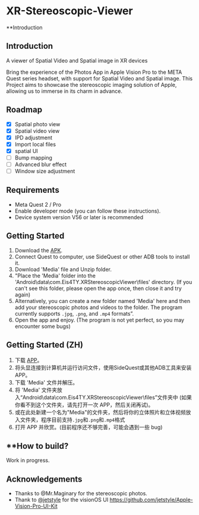 # XR-Stereoscopic-Viewer

**Introduction

## Introduction

A viewer of Spatial Video and Spatial image in XR devices

Bring the experience of the Photos App in Apple Vision Pro to the META Quest series headset, with support for Spatial Video and Spatial image. This Project aims to showcase the stereoscopic imaging solution of Apple, allowing us to immerse in its charm in advance.

## Roadmap

- [x]  Spatial photo view
- [x]  Spatial video view
- [x]  IPD adjustment
- [x]  Import local files
- [x]  spatial UI
- [ ]  Bump mapping
- [ ]  Advanced blur effect
- [ ]  Window size adjustment

## Requirements

- Meta Quest 2 / Pro
- Enable developer mode (you can follow these instructions).
- Device system version V56 or later is recommended

## Getting Started

1. Download the [APK](https://github.com/Eis4TY/XR-Stereoscopic-Viewer/releases/tag/untagged-be370450fe70331744f1).
2. Connect Quest to computer, use SideQuest or other ADB tools to install it.
3. Download 'Media' file and Unzip folder.
4. "Place the 'Media' folder into the 'Android\data\com.Eis4TY.XRStereoscopicViewer\files' directory. (If you can't see this folder, please open the app once, then close it and try again)
5. Alternatively, you can create a new folder named 'Media' here and then add your stereoscopic photos and videos to the folder. The program currently supports `.jpg`, `.png`, and `.mp4` formats”.
6. Open the app and enjoy. (The program is not yet perfect, so you may encounter some bugs)

## Getting Started (ZH)

1. 下载 [APP](https://github.com/Eis4TY/XR-Stereoscopic-Viewer/releases/tag/untagged-be370450fe70331744f1)。
2. 将头显连接到计算机并运行访问文件，使用SideQuest或其他ADB工具来安装 APP。
3. 下载 'Media' 文件并解压。
4. 将 'Media' 文件夹放入“Android\data\com.Eis4TY.XRStereoscopicViewer\files”文件夹中 (如果你看不到这个文件夹，请先打开一次 APP，然后关闭再试)。
5. 或在此处新建一个名为"Media"的文件夹，然后将你的立体照片和立体视频放入文件夹，程序目前支持`.jpg`和`.png`和`.mp4`格式
6. 打开 APP 并欣赏。(目前程序还不够完善，可能会遇到一些 bug)

## **How to build?

Work in progress.

## Acknowledgements

- Thanks to @Mr.Maginary for the stereoscopic photos.
- Thank to [@jetstyle](https://github.com/jetstyle) for the visionOS UI https://github.com/jetstyle/Apple-Vision-Pro-UI-Kit
